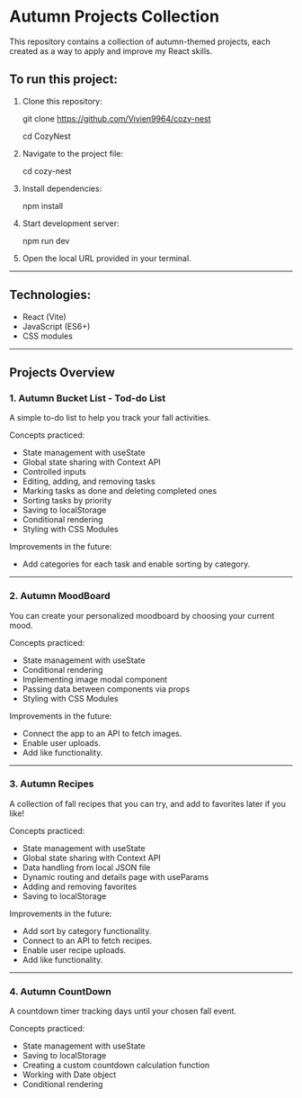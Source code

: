 # Autumn Projects Collection

This repository contains a collection of autumn-themed projects, 
each created as a way to apply and improve my React skills.


## To run this project:

1. Clone this repository:

    git clone https://github.com/Vivien9964/cozy-nest

    cd CozyNest

2. Navigate to the project file:

    cd cozy-nest

3. Install dependencies:

    npm install

4. Start development server:

    npm run dev

5. Open the local URL provided in your terminal.

---

## Technologies:
- React (Vite)
- JavaScript (ES6+)
- CSS modules

---

## Projects Overview

### 1. Autumn Bucket List - Tod-do List
A simple to-do list to help you track your fall activities.

Concepts practiced:

- State management with useState
- Global state sharing with Context API
- Controlled inputs
- Editing, adding, and removing tasks
- Marking tasks as done and deleting completed ones
- Sorting tasks by priority
- Saving to localStorage
- Conditional rendering
- Styling with CSS Modules

Improvements in the future:

- Add categories for each task and enable sorting by category.

---

### 2. Autumn MoodBoard
You can create your personalized moodboard by choosing your current mood. 

Concepts practiced: 

- State management with useState
- Conditional rendering
- Implementing image modal component
- Passing data between components via props
- Styling with CSS Modules

Improvements in the future: 

- Connect the app to an API to fetch images. 
- Enable user uploads.
- Add like functionality.

---

### 3. Autumn Recipes
A collection of fall recipes that you can try, and add to favorites later if you like!

Concepts practiced: 

- State management with useState
- Global state sharing with Context API
- Data handling from local JSON file
- Dynamic routing and details page with useParams
- Adding and removing favorites
- Saving to localStorage

Improvements in the future: 

- Add sort by category functionality.
- Connect to an API to fetch recipes.
- Enable user recipe uploads.
- Add like functionality.

---

### 4. Autumn CountDown
A countdown timer tracking days until your chosen fall event.

Concepts practiced:

- State management with useState
- Saving to localStorage
- Creating a custom countdown calculation function
- Working with Date object
- Conditional rendering




